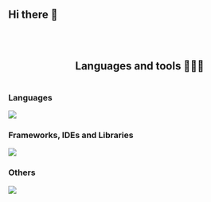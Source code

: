 ## Hi there 👋
<!--
**k4lFer/k4lFer** is a ✨ _special_ ✨ repository because its `README.md` (this file) appears on your GitHub profile.

Here are some ideas to get you started:

- 🔭 I’m currently working on ...
- 🌱 I’m currently learning ...
- 👯 I’m looking to collaborate on ...
- 🤔 I’m looking for help with ...
- 💬 Ask me about ...
- 📫 How to reach me: ...
- 😄 Pronouns: ...
- ⚡ Fun fact: ...
-->
<br/>
  <div id="user-content-toc">
    <ul align="center">
      <summary><h2 style="display: inline-block">Languages and tools 👨🏻‍💻</h2></summary>
    </ul>
  </div>
  <h3>Languages</h3>
    <p align="left">
      <a href="https://github.com/k4lFer">
        <img src="https://skillicons.dev/icons?i=cs,java,py,js,ts,kotlin&perline=14" />
      </a>
    </p>
  <h3>Frameworks, IDEs and Libraries</h3>
      <p align="left">
        <a href="https://github.com/k4lFer">
          <img src="https://skillicons.dev/icons?i=dotnet,visualstudio,idea,rider,androidstudio,spring,hibernate&perline=14" />
        </a>
      </p>
  <h3>Others</h3>
      <p align="left">
        <a href="https://github.com/k4lFer">
          <img src="https://skillicons.dev/icons?i=vscode,mysql,postgres,sqlite,vite,git,postman,windows,linux,ubuntu&perline=14" />
        </a>
      </p>
<br>
